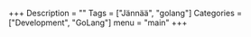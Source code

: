 +++
Description = ""
Tags = ["Jännää", "golang"]
Categories = ["Development", "GoLang"]
menu = "main"
+++
